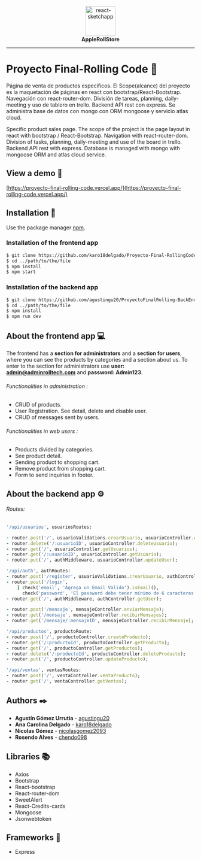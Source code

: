 <div align="center">
  <img alt="react-sketchapp" src="https://www.apple.com/v/accessibility/p/images/overview/hero_logo__bchmmzjnvys2_large_2x.png" style="max-height:150px; width:80; height: auto; max-width:100%" />
</div>
<div align="center">
  <strong>AppleRollStore</strong>
</div>

---

# Proyecto Final-Rolling Code :rocket:

Página de venta de productos específicos.
El Scope(alcance) del proyecto es la maquetación de páginas en react con bootstrap/React-Bootstrap.
Navegación con react-router-dom. División de tareas, planning, daily-meeting y uso de tablero en trello.
Backend API rest con express. Se administra base de datos con mongo con ORM mongoose y servicio atlas cloud.

Specific product sales page.
The scope of the project is the page layout in react with bootstrap / React-Bootstrap.
Navigation with react-router-dom. Division of tasks, planning, daily-meeting and use of the board in trello.
Backend API rest with express. Database is managed with mongo with mongoose ORM and atlas cloud service.

## View a demo :pushpin:

[https://proyecto-final-rolling-code.vercel.app/](https://proyecto-final-rolling-code.vercel.app/)

## Installation :wrench:

Use the package manager [npm](https://www.npmjs.com/).

### Installation of the frontend app

```bash
$ git clone https://github.com/karo18delgado/Proyecto-Final-RollingCode.git
$ cd ../path/to/the/file
$ npm install
$ npm start

```

### Installation of the backend app

```bash
$ git clone https://github.com/agustingu20/ProyectoFinalRolling-BackEnd.git
$ cd ../path/to/the/file
$ npm install
$ npm run dev

```

## About the frontend app :computer:

The frontend has a **section for administrators** and a **section for users**, where you can see the products by categories and a section about us.
To enter to the section for administrators use **user: admin@adminrolltech.com** and **password: Admin123**.

###### Functionalities in administration :

-   CRUD of products.
-   User Registration. See detail, delete and disable user.
-   CRUD of messages sent by users.

###### Functionalities in web users :

-   Products divided by categories.
-   See product detail.
-   Sending product to shopping cart.
-   Remove product from shopping cart.
-   Form to send inquiries in footer.

## About the backend app :gear:

###### Routes:

```Ruby
'/api/usuarios', usuariosRoutes:

- router.post('/', usuarioValidations.crearUsuario, usuarioController.crearUsuario);
- router.delete('/:usuarioID', usuarioController.deleteUsuario);
- router.get('/', usuarioController.getUsuarios);
- router.get('/:usuarioID', usuarioController.getUsuario);
- router.put('/', authMiddleware, usuarioController.updateUser);

'/api/auth', authRoutes:
- router.post('/register', usuarioValidations.crearUsuario, authController.register);
- router.post('/login',
    [ check('email', 'Agrega un Email Valido').isEmail(),
      check('password', 'El password debe tener mínimo de 6 caracteres').isLength({ min: 6 }),], authController.login);
- router.get('/', authMiddleware, authController.getUser);

- router.post('/mensaje', mensajeController.enviarMensaje);
- router.get('/mensaje', mensajeController.recibirMensajes);
- router.get('/mensaje/:mensajeID', mensajeController.recibirMensaje);

'/api/productos', productoRoute:
- router.post('/', productoController.createProducto);
- router.get('/:productoId', productoController.getProducto);
- router.get('/', productoController.getProductos);
- router.delete('/:productoId', productoController.deleteProducto);
- router.put('/', productoController.updateProducto);

'/api/ventas', ventasRoutes:
- router.post('/', ventaController.ventaProducto);
- router.get('/', ventaController.getVentas);
```

## Authors :black_nib:

-   **Agustín Gómez Urrutia** - [agustingu20](https://github.com/agustingu20)
-   **Ana Carolina Delgado** - [karo18delgado](https://github.com/karo18delgado)
-   **Nicolas Gómez** - [nicolasgomez2093](https://github.com/nicolasgomez2093)
-   **Rosendo Alves** - [chendo098](https://github.com/chendo098)

## Libraries :books:

-   Axios
-   Bootstrap
-   React-bootstrap
-   React-router-dom
-   SweetAlert
-   React-Credits-cards
-   Mongoose
-   Jsonwebtoken

## Frameworks :toolbox:

-   Express
